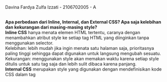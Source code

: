 Davina Fardya Zulfa Izzati - 2106702005 - A<br/><br/>

**Apa perbedaan dari Inline, Internal, dan External CSS? Apa saja kelebihan dan kekurangan dari masing-masing style?**<br/>
**Inline CSS** hanya menata elemen HTML tertentu, caranya dengan menambahkan atribut style ke setiap tag HTML yang diinginkan tanpa menggunakan selector.<br/>
Kelebihan: lebih mudah jika ingin menata satu halaman saja, prioritasnya paling tinggi sehingga dapat digunakan untuk langsung mengubah sesuatu.<br/>
Kekurangan: menggunakan style akan memakan waktu karena setiap style ditulis untuk satu tag saja dan lebih sulit dibaca karena panjang.<br/>
**Internal CSS** merupakan style yang digunakan dengan mendefinisikan kode CSS dalam tag <style> di bagian `<head>` dokumen HTML.<br/>
Kelebihan: lebih cepat dan efektif untuk menata satu halaman, tidak memerlukan dokumen CSS yang berbeda.<br/>
Kekurangan: kurang efektif untuk menata banyak halaman, meningkatkan waktu memuat halaman tersebut.<br/>
**External CSS** memuat kode CSS untuk menata berkas-dokumen HTML secara terpisah dengan format dokumen .css.<br/>
Kelebihan: efektif untuk menata situs yang besar, bisa digunakan ke banyak dokumen HTML, struktur pada dokumen HTML lebih rapi karena hanya perlu import style-nya.<br/>
Kekurangan: membutuhkan waktu akses styling dari dokumen .css, tidak efektif jika situs hanya memiliki satu halaman saja.<br/>
**Jelaskan tag HTML5 yang kamu ketahui.**<br/>
- `<button>` membuat tombol yang dapat diklik
- `<div>` menentukan bagian styling dalam dokumen
- `<head>` mendefinisikan bagian atas dokumen yang berisi informasi awal seperti judul
- `<h1> ... <h6>` mendefinisikan heading HTML
- `<html>` mendefinisikan root dokumen HTML
- `<table>` mendefinisikan tabel
- `<title>` mendefinisikan judul dokumen
<br/>
**Jelaskan tipe-tipe CSS selector yang kamu ketahui**<br/>
* ID Selectors menggunakan ID sebagai selector pada tag, diawali dengan #
* Classes selectors menggunakan class sebagai selector, selector diawali dengan .
* Element selectors menggunakan tag HTML sebagai selector untuk mengubah properti dalam tag tersebut<br/>
Prioritas selector tertinggi dimulai dari yang paling atas.<br/>
**Jelaskan bagaimana cara kamu mengimplementasikan checklist di atas.**<br/>
* Menambahkan kode untuk menggunakan Bootstrap ke base.html
* Mendefinisikan class yang ingin dipakai untuk styling
* Mendesain card untuk task pada todolist.html
* Mendesain button dengan Bootstrap
* Mendesain halaman login melalui dokumen login.html
* Mendesain halaman add task melalui dokumen create-task.
